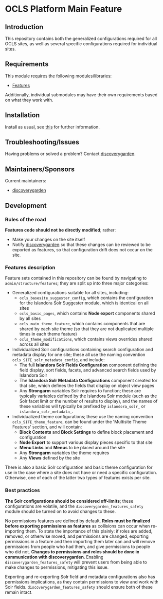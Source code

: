 # OCLS Platform Main Feature

## Introduction

This repository contains both the generalized configurations required for all
OCLS sites, as well as several specific configurations required for individual
sites.

## Requirements

This module requires the following modules/libraries:

* [Features](https://www.drupal.org/project/features)

Additionally, individual submodules may have their own requirements based on
what they work with.

## Installation

Install as usual, see [this](https://drupal.org/documentation/install/modules-themes/modules-7) for further information.

## Troubleshooting/Issues

Having problems or solved a problem? Contact [discoverygarden](http://support.discoverygarden.ca).

## Maintainers/Sponsors

Current maintainers:

* [discoverygarden](http://www.discoverygarden.ca)

## Development

### Rules of the road

**Features code should not be directly modified**; rather:

* Make your changes on the site itself
* Notify [discoverygarden](http://support.discoverygarden.ca) so that these
changes can be reviewed to be exported as features, so that configuration drift
does not occur on the site.

### Features description

Feature sets contained in this repository can be found by navigating to
`admin/structure/features`; they are split up into three major categories:

* Generalized configurations suitable for all sites, including:
  * `ocls_basesite_suggester_config`, which contains the configuration for the
    Islandora Solr Suggester module, which is identical on all sites
  * `ocls_basic_pages`, which contains **Node export** components shared by all
    sites
  * `ocls_main_theme_feature`, which contains components that are shared by each
    site theme (so that they are not duplicated multiple times in each theme
    feature)
  * `ocls_theme_modifications`, which contains views overrides shared across all
    sites
* Individualized Solr configurations containing search configuration and
metadata display for one site; these all use the naming convention
`ocls_SITE_solr_metadata_config`, and include:
  * The full **Islandora Solr Fields Configuration** component defining the
    field display, sort fields, facets, and advanced search fields used by
    Islandora Solr
  * The **Islandora Solr Metadata Configurations** component created for that
    site, which defines the fields that display on object view pages
  * Any **Strongarm** variables Solr requires to function; these are typically
    variables defined by the Islandora Solr module (such as the Solr facet limit
    or the number of results to display), and the names of these variables will
    typically be prefixed by `islandora_solr_` or `islandora_solr_metadata_`.
* Individualized theme configurations; these use the naming convention
`ocls_SITE_theme_feature`, can be found under the 'Multisite Theme Features'
section, and will contain:
  * **Block Contents** and **Block Settings** to define block placement and
    configuration
  * **Node Export** to support various display pieces specific to that site
  * **Menu Links** and **Menus** to be placed around the site
  * Any **Strongarm** variables the theme requires
  * Any **Views** defined by the site

There is also a basic Solr configuration and basic theme configuration for use
in the case where a site does not have or need a specific configuration.
Otherwise, one of each of the latter two types of features exists per site.

### Best practices

**The Solr configurations should be considered off-limits**; these
configurations are volatile, and the `discoverygarden_features_safety` module
should be turned on to avoid changes to these.

No permissions features are defined by default. **Roles must be finalized before
exporting permissions as features** as collisions can occur when re-importing
them. To state the importance of this plainly: if roles are added, removed, or
otherwise moved, and permissions are changed, exporting permissions in a feature
and then importing them later can and will remove permissions from people who
had them, and give permissions to people who did not. **Changes to permissions
and roles should be done in communication with discoverygarden**. Enabling
`discoverygarden_features_safety` will prevent users from being able to make
changes to permissions, mitigating this issue.

Exporting and re-exporting Solr field and metadata configurations also has
permissions implications, as they contain permissions to view and work with Solr
fields. `discoverygarden_features_safety` should ensure both of these remain
intact.
